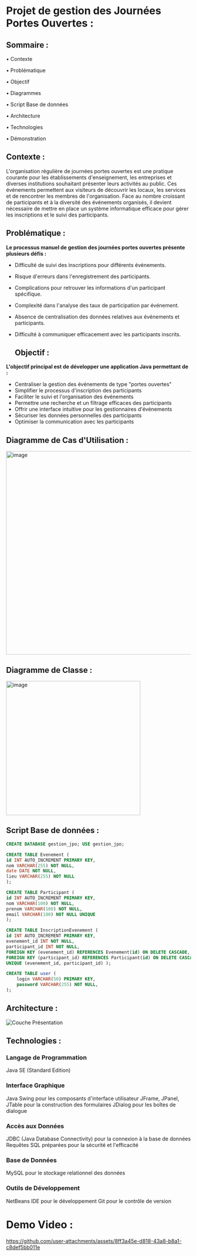 # Projet de gestion des Journées Portes Ouvertes :

  ## Sommaire :
• Contexte 

• Problématique 

• Objectif 

• Diagrammes 

• Script Base de données 

• Architecture 

• Technologies 

• Démonstration


  ## Contexte :
L'organisation régulière de journées portes ouvertes est une pratique courante pour les établissements d'enseignement, les entreprises et diverses institutions souhaitant présenter leurs activités au public. Ces événements permettent aux visiteurs de découvrir les locaux, les services et de rencontrer les membres de l'organisation. Face au nombre croissant de participants et à la diversité des événements organisés, il devient nécessaire de mettre en place un système informatique efficace pour gérer les inscriptions et le suivi des participants.

## Problématique :
 **Le processus manuel de gestion des journées portes ouvertes présente plusieurs défis :**

- Difficulté de suivi des inscriptions pour différents événements.
- Risque d'erreurs dans l'enregistrement des participants.
- Complications pour retrouver les informations d'un participant spécifique.
- Complexité dans l'analyse des taux de participation par événement.
- Absence de centralisation des données relatives aux événements et participants.
- Difficulté à communiquer efficacement avec les participants inscrits.

  ## Objectif :
 **L'objectif principal est de développer une application Java permettant de :**

- Centraliser la gestion des événements de type "portes ouvertes"
- Simplifier le processus d'inscription des participants
- Faciliter le suivi et l'organisation des événements
- Permettre une recherche et un filtrage efficaces des participants
- Offrir une interface intuitive pour les gestionnaires d'événements
- Sécuriser les données personnelles des participants
- Optimiser la communication avec les participants

## Diagramme de Cas d'Utilisation :
<img width="555" alt="image" src="https://github.com/user-attachments/assets/260bdf16-bec3-401d-986f-975a11cb2bc0" />

## Diagramme de Classe :
<img width="366" alt="image" src="https://github.com/user-attachments/assets/f9e9db21-2c44-4111-bddd-0e8064ec7aa5" />




## Script Base de données :
```sql
CREATE DATABASE gestion_jpo; USE gestion_jpo;

CREATE TABLE Evenement (
id INT AUTO_INCREMENT PRIMARY KEY,
nom VARCHAR(255) NOT NULL,
date DATE NOT NULL,
lieu VARCHAR(255) NOT NULL
);

CREATE TABLE Participant (
id INT AUTO_INCREMENT PRIMARY KEY,
nom VARCHAR(100) NOT NULL,
prenom VARCHAR(100) NOT NULL,
email VARCHAR(100) NOT NULL UNIQUE
);

CREATE TABLE InscriptionEvenement (
id INT AUTO_INCREMENT PRIMARY KEY,
evenement_id INT NOT NULL,
participant_id INT NOT NULL,
FOREIGN KEY (evenement_id) REFERENCES Evenement(id) ON DELETE CASCADE,
FOREIGN KEY (participant_id) REFERENCES Participant(id) ON DELETE CASCADE,
UNIQUE (evenement_id, participant_id) );

CREATE TABLE user (
    login VARCHAR(50) PRIMARY KEY,
    password VARCHAR(255) NOT NULL,
);

```


## Architecture :

![Couche Présentation](https://github.com/user-attachments/assets/7771f6de-18ce-4aac-ba75-e974e8d786f4)


## Technologies :
### Langage de Programmation
Java SE (Standard Edition)

### Interface Graphique
Java Swing pour les composants d'interface utilisateur
JFrame, JPanel, JTable pour la construction des formulaires
JDialog pour les boîtes de dialogue

### Accès aux Données
JDBC (Java Database Connectivity) pour la connexion à la base de données
Requêtes SQL préparées pour la sécurité et l'efficacité

### Base de Données
MySQL pour le stockage relationnel des données

### Outils de Développement
NetBeans IDE pour le développement
Git pour le contrôle de version 


# Demo Video :

https://github.com/user-attachments/assets/8ff3a45e-d818-43a8-b8a1-c8def5bb011e


